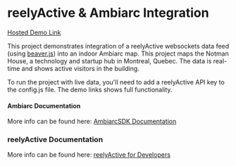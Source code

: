 # reelyActive & Ambiarc Integration

[Hosted Demo Link](http://ambiarc.com)

This project demonstrates integration of a reelyActive websockets data feed (using [beaver.js](https://github.com/reelyactive/beaver)) into an indoor Ambiarc map. This project maps the Notman House, a technology and startup hub in Montreal, Quebec. The data is real-time and shows active visitors in the building. 

To run the project with live data, you'll need to add a reelyActive API key to the config.js file. The demo links shows full functionality. 

#### Ambiarc Documentation
More info can be found here: [AmbiarcSDK Documentation](http://ambiarc.com/documentation.html)

### reelyActive Documentation
More info can be found here: [reelyActive for Developers](https://reelyactive.github.io/)
